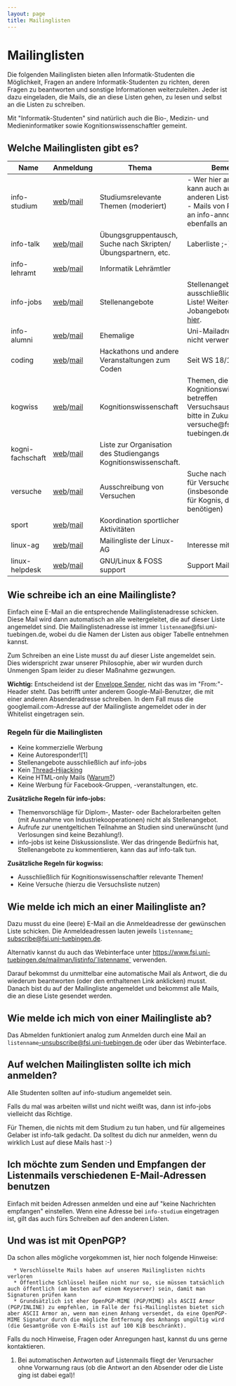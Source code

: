 ```yaml
---
layout: page
title: Mailinglisten
---
```


# Mailinglisten

Die folgenden Mailinglisten bieten allen Informatik-Studenten die
Möglichkeit, Fragen an andere Informatik-Studenten zu richten, deren
Fragen zu beantworten und sonstige Informationen weiterzuleiten. Jeder
ist dazu eingeladen, die Mails, die an diese Listen gehen, zu lesen und
selbst an die Listen zu schreiben.

Mit "Informatik-Studenten" sind natürlich auch die Bio-, Medizin- und
Medieninformatiker sowie Kognitionswissenschaftler gemeint.

## Welche Mailinglisten gibt es?

<table>
<thead>
<tr class="header">
<th>Name</th>
<th>Anmeldung</th>
<th>Thema</th>
<th>Bemerkung</th>
</tr>
</thead>
<tbody>
<tr class="odd">
<td>info-studium</td>
<td><a href="https://www.fsi.uni-tuebingen.de/mailman/listinfo/info-studium">web</a>/<a href="mailto:info-studium-subscribe@fsi.uni-tuebingen.de">mail</a></td>
<td>Studiumsrelevante Themen (moderiert)</td>
<td>- Wer hier angemeldet ist, kann auch auf den anderen Listen schreiben<br />
- Mails von Professoren an info-announce gehen ebenfalls an diese Liste</td>
</tr>
<tr class="even">
<td>info-talk</td>
<td><a href="https://www.fsi.uni-tuebingen.de/mailman/listinfo/info-talk">web</a>/<a href="mailto:info-talk-subscribe@fsi.uni-tuebingen.de">mail</a></td>
<td>Übungsgruppentausch, Suche nach Skripten/Übungspartnern, etc.</td>
<td>Laberliste ;-)</td>
</tr>
<tr class="odd">
<td>info-lehramt</td>
<td><a href="https://www.fsi.uni-tuebingen.de/mailman/listinfo/info-lehramt">web</a>/<a href="mailto:info-lehramt-subscribe@fsi.uni-tuebingen.de">mail</a></td>
<td>Informatik Lehrämtler</td>
<td></td>
</tr>
<tr class="even">
<td>info-jobs</td>
<td><a href="https://www.fsi.uni-tuebingen.de/mailman/listinfo/info-jobs">web</a>/<a href="mailto:info-jobs-subscribe@fsi.uni-tuebingen.de">mail</a></td>
<td>Stellenangebote</td>
<td>Stellenangebote gehören ausschließlich auf diese Liste! Weitere Jobangebote finden sie <a href="https://www.praxisportal.uni-tuebingen.de//">hier</a>.</td>
</tr>
<tr class="odd">
<td>info-alumni</td>
<td><a href="https://www.fsi.uni-tuebingen.de/mailman/listinfo/info-alumni">web</a>/<a href="mailto:info-alumni-subscribe@fsi.uni-tuebingen.de">mail</a></td>
<td>Ehemalige</td>
<td>Uni-Mailadressen können nicht verwendet werden</td>
</tr>
<tr class="even">
<td>coding</td>
<td><a href="https://www.fsi.uni-tuebingen.de/mailman/listinfo/coding">web</a>/<a href="mailto:coding-subscribe@fsi.uni-tuebingen.de">mail</a></td>
<td>Hackathons und andere Veranstaltungen zum Coden</td>
<td>Seit WS 18/19</td>
</tr>
<tr class="odd">
<td>kogwiss</td>
<td><a href="https://www.fsi.uni-tuebingen.de/mailman/listinfo/kogwiss">web</a>/<a href="mailto:kogwiss-subscribe@fsi.uni-tuebingen.de">mail</a></td>
<td>Kognitionswissenschaft</td>
<td>Themen, die <strong>nur</strong> Kognitionswissenschaftler betreffen<br />
Versuchsausschreibungen bitte in Zukunft an versuche@fsi.uni-tuebingen.de</td>
</tr>
<tr class="even">
<td>kogni-fachschaft</td>
<td><a href="https://www.fsi.uni-tuebingen.de/mailman/listinfo/kogni-fachschaft">web</a>/<a href="mailto:kogni-fachschaft-subscribe@fsi.uni-tuebingen.de">mail</a></td>
<td>Liste zur Organisation des Studiengangs<br />
Kognitionswissenschaft.</td>
<td></td>
</tr>
<tr class="odd">
<td>versuche</td>
<td><a href="https://www.fsi.uni-tuebingen.de/mailman/listinfo/versuche">web</a>/<a href="mailto:versuche-subscribe@fsi.uni-tuebingen.de">mail</a></td>
<td>Ausschreibung von Versuchen</td>
<td>Suche nach Teilnehmern für Versuche<br />
(insbesondere interessant für Kognis, die VPh benötigen)</td>
</tr>
<tr class="even">
<td>sport</td>
<td><a href="https://www.fsi.uni-tuebingen.de/mailman/listinfo/sport">web</a>/<a href="mailto:sport-subscribe@fsi.uni-tuebingen.de">mail</a></td>
<td>Koordination sportlicher Aktivitäten</td>
<td></td>
</tr>
<tr class="odd">
<td>linux-ag</td>
<td><a href="https://www.fsi.uni-tuebingen.de/mailman/listinfo/linux-ag">web</a>/<a href="mailto:linux-ag-subscribe@fsi.uni-tuebingen.de">mail</a></td>
<td>Mailingliste der Linux-AG</td>
<td>Interesse mitzumachen?</td>
</tr>
<tr class="even">
<td>linux-helpdesk</td>
<td><a href="https://www.fsi.uni-tuebingen.de/mailman/listinfo/linux-helpdesk">web</a>/<a href="mailto:linux-helpdesk-subscribe@fsi.uni-tuebingen.de">mail</a></td>
<td>GNU/Linux &amp; FOSS support</td>
<td>Support Mailingliste</td>
</tr>
</tbody>
</table>

## Wie schreibe ich an eine Mailingliste?

Einfach eine E-Mail an die entsprechende Mailinglistenadresse schicken.
Diese Mail wird dann automatisch an alle weitergeleitet, die auf dieser
Liste angemeldet sind. Die Mailinglistenadresse ist immer
`listenname`@fsi.uni-tuebingen.de, wobei du die Namen der Listen aus
obiger Tabelle entnehmen kannst.

Zum Schreiben an eine Liste musst du auf dieser Liste angemeldet sein.
Dies widerspricht zwar unserer Philosophie, aber wir wurden durch
Unmengen Spam leider zu dieser Maßnahme gezwungen.

**Wichtig:** Entscheidend ist der [Envelope
Sender](https://de.wikipedia.org/wiki/Envelope%20Sender), nicht das was
im "From:"-Header steht. Das betrifft unter anderem
Google-Mail-Benutzer, die mit einer anderen Absenderadresse schreiben.
In dem Fall muss die googlemail.com-Adresse auf der Mailingliste
angemeldet oder in der Whitelist eingetragen sein.

### Regeln für die Mailinglisten

  - Keine kommerzielle Werbung
  - Keine Autoresponder\!\[1\]
  - Stellenangebote ausschließlich auf info-jobs
  - Kein
    [Thread-Hijacking](https://de.wikipedia.org/wiki/Thread-Hijacking)
  - Keine HTML-only Mails
    ([Warum?](https://useplaintext.email/#why-plaintext))
  - Keine Werbung für Facebook-Gruppen, -veranstaltungen, etc.

**Zusätzliche Regeln für info-jobs:**

  - Themenvorschläge für Diplom-, Master- oder Bachelorarbeiten gelten
    (mit Ausnahme von Industriekooperationen) nicht als Stellenangebot.
  - Aufrufe zur unentgeltichen Teilnahme an Studien sind unerwünscht
    (und Verlosungen sind keine Bezahlung\!).
  - info-jobs ist keine Diskussionsliste. Wer das dringende Bedürfnis
    hat, Stellenangebote zu kommentieren, kann das auf info-talk tun.

**Zusätzliche Regeln für kogwiss:**

  - Ausschließlich für Kognitionswissenschaftler relevante Themen\!
  - Keine Versuche (hierzu die Versuchsliste nutzen)

## Wie melde ich mich an einer Mailingliste an?

Dazu musst du eine (leere) E-Mail an die Anmeldeadresse der gewünschen
Liste schicken. Die Anmeldeadressen lauten jeweils
`listenname`-subscribe@fsi.uni-tuebingen.de.

Alternativ kannst du auch das Webinterface unter
https://www.fsi.uni-tuebingen.de/mailman/listinfo/`listenname`
verwenden.

Darauf bekommst du unmittelbar eine automatische Mail als Antwort, die
du wiederum beantworten (oder den enthaltenen Link anklicken) musst.
Danach bist du auf der Mailingliste angemeldet und bekommst alle Mails,
die an diese Liste gesendet werden.

## Wie melde ich mich von einer Mailingliste ab?

Das Abmelden funktioniert analog zum Anmelden durch eine Mail an
`listenname`-unsubscribe@fsi.uni-tuebingen.de oder über das
Webinterface.

## Auf welchen Mailinglisten sollte ich mich anmelden?

Alle Studenten sollten auf info-studium angemeldet sein.

Falls du mal was arbeiten willst und nicht weißt was, dann ist info-jobs
vielleicht das Richtige.

Für Themen, die nichts mit dem Studium zu tun haben, und für allgemeines
Gelaber ist info-talk gedacht. Da solltest du dich nur anmelden, wenn du
wirklich Lust auf diese Mails hast :-)

## Ich möchte zum Senden und Empfangen der Listenmails verschiedenen E-Mail-Adressen benutzen

Einfach mit beiden Adressen anmelden und eine auf "keine Nachrichten
empfangen" einstellen. Wenn eine Adresse bei `info-studium` eingetragen
ist, gilt das auch fürs Schreiben auf den anderen Listen.

## Und was ist mit OpenPGP?

Da schon alles mögliche vorgekommen ist, hier noch folgende Hinweise:

``` 
  * Verschlüsselte Mails haben auf unseren Mailinglisten nichts verloren
  * Öffentliche Schlüssel heißen nicht nur so, sie müssen tatsächlich auch öffentlich (am besten auf einem Keyserver) sein, damit man Signaturen prüfen kann
  * Grundsätzlich ist eher OpenPGP-MIME (PGP/MIME) als ASCII Armor (PGP/INLINE) zu empfehlen, im Falle der fsi-Mailinglisten bietet sich aber ASCII Armor an, wenn man einen Anhang versendet, da eine OpenPGP-MIME Signatur durch die mögliche Entfernung des Anhangs ungültig wird (die Gesamtgröße von E-Mails ist auf 100 KiB beschränkt).
```

Falls du noch Hinweise, Fragen oder Anregungen hast, kannst du uns gerne
kontaktieren.

1.  Bei automatischen Antworten auf Listenmails fliegt der Verursacher
    ohne Vorwarnung raus (ob die Antwort an den Absender oder die Liste
    ging ist dabei egal)\!
